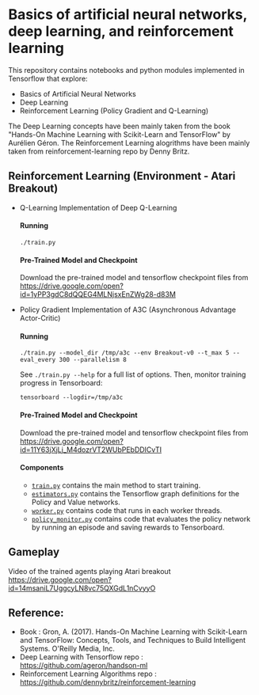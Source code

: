 # Basics of artificial neural networks, deep learning, and reinforcement learning
This repository contains notebooks and python modules implemented in Tensorflow that explore:
 - Basics of Artificial Neural Networks
 - Deep Learning
 - Reinforcement Learning (Policy Gradient and Q-Learning)
 
 The Deep Learning concepts have been mainly taken from the book "Hands-On Machine Learning with Scikit-Learn and TensorFlow" by Aurélien Géron.
 The Reinforcement Learning alogrithms have been mainly taken from reinforcement-learning repo by Denny Britz.
 
## Reinforcement Learning (Environment - Atari Breakout)
- Q-Learning
  Implementation of Deep Q-Learning
  #### Running
  ```
  ./train.py
  ```
  #### Pre-Trained Model and Checkpoint
  Download the pre-trained model and tensorflow checkpoint files from https://drive.google.com/open?id=1yPP3gdC8dQQEG4MLNjsxEnZWg28-d83M
  
- Policy Gradient
  Implementation of A3C (Asynchronous Advantage Actor-Critic)

  #### Running
  ```
  ./train.py --model_dir /tmp/a3c --env Breakout-v0 --t_max 5 --eval_every 300 --parallelism 8
  ```

  See `./train.py --help` for a full list of options. Then, monitor training progress in Tensorboard:

  ```
  tensorboard --logdir=/tmp/a3c
  ```
  #### Pre-Trained Model and Checkpoint
  Download the pre-trained model and tensorflow checkpoint files from https://drive.google.com/open?id=11Y63jXjLj_M4dozrVT2WUbPEbDDICvTI
  
  #### Components

  - [`train.py`](train.py) contains the main method to start training.
  - [`estimators.py`](estimators.py) contains the Tensorflow graph definitions for the Policy and Value networks.
  - [`worker.py`](worker.py) contains code that runs in each worker threads.
  - [`policy_monitor.py`](policy_monitor.py) contains code that evaluates the policy network by running an episode and saving rewards to Tensorboard.

## Gameplay
Video of the trained agents playing Atari breakout
https://drive.google.com/open?id=14msaniL7UggcyLN8vc75QXGdL1nCvyyO

## Reference:
 - Book : Gron, A. (2017). Hands-On Machine Learning with Scikit-Learn and TensorFlow: Concepts, Tools, and Techniques to Build Intelligent Systems. O'Reilly Media, Inc.
 - Deep Learning with Tensorflow repo : https://github.com/ageron/handson-ml
 - Reinforcement Learning Algorithms repo : https://github.com/dennybritz/reinforcement-learning
